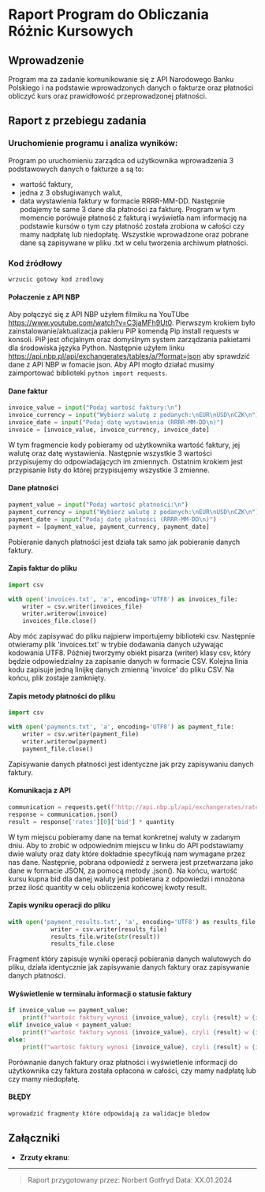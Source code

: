# Raport Program do Obliczania Różnic Kursowych

## Wprowadzenie
Program ma za zadanie komunikowanie się z API Narodowego Banku Polskiego i na podstawie wprowadzonych danych o fakturze oraz płatności obliczyć kurs oraz prawidłowość przeprowadzonej płatności.

## Raport z przebiegu zadania
### Uruchomienie programu i analiza wyników:
Program po uruchomieniu zarządca od użytkownika wprowadzenia 3 podstawowych danych o fakturze a są to:
- wartość faktury,
- jedna z 3 obsługiwanych walut,
- data wystawienia faktury w formacie RRRR-MM-DD.
Następnie podajemy te same 3 dane dla płatności za fakturę.
Program w tym momencie porówuje płatność z fakturą i wyświetla nam informację na podstawie kursów o tym czy płatność została zrobiona w całości czy mamy nadpłatę lub niedopłatę.
Wszystkie wprowadzone oraz pobrane dane są zapisywane w pliku .txt w celu tworzenia archiwum płatności.

### Kod źródłowy
```
wrzucic gotowy kod zrodlowy
```

#### Połaczenie z API NBP
Aby połączyć się z API NBP użyłem filmiku na YouTUbe https://www.youtube.com/watch?v=C3jaMFh9Ut0.
Pierwszym krokiem było zainstalowanie/aktualizacja pakieru PiP komendą Pip install requests w konsoli.
PiP jest oficjalnym oraz domyślnym system zarządzania pakietami dla środowiska języka Python.
Następnie użyłem linku https://api.nbp.pl/api/exchangerates/tables/a/?format=json aby sprawdzić dane z API NBP w fomacie json.
Aby API mogło działać musimy zaimportować biblioteki ```python import requests```.

#### Dane faktur
```python
invoice_value = input("Podaj wartość faktury:\n")
invoice_currency = input("Wybierz walutę z podanych:\nEUR\nUSD\nCZK\n")
invoice_date = input("Podaj datę wystawienia (RRRR-MM-DD\n)")
invoice = [invoice_value, invoice_currency, invoice_date]
```
W tym fragmencie kody pobieramy od użytkownika wartość faktury, jej walutę oraz datę wystawienia.
Następnie wszystkie 3 wartości przypisujemy do odpowiadających im zmiennych.
Ostatnim krokiem jest przypisanie listy do której przypisujemy wszystkie 3 zmienne.

#### Dane płatności
```python
payment_value = input("Podaj wartość płatności:\n")
payment_currency = input("Wybierz walutę z podanych:\nEUR\nUSD\nCZK\n")
payment_date = input("Podaj datę płatności (RRRR-MM-DD\n)")
payment = [payment_value, payment_currency, payment_date]
```
Pobieranie danych płatności jest działa tak samo jak pobieranie danych faktury.

#### Zapis faktur do pliku
```python
import csv

with open('invoices.txt', 'a', encoding='UTF8') as invoices_file:
    writer = csv.writer(invoices_file)
    writer.writerow(invoice)
    invoices_file.close()
```
Aby móc zapisywać do pliku najpierw importujemy biblioteki csv.
Następnie otwieramy plik 'invoices.txt' w trybie dodawania danych używając kodowania UTF8.
Później tworzymy obiekt pisarza (writer) klasy csv, który będzie odpowiedzialny za zapisanie danych w formacie CSV.
Kolejna linia kodu zapisuje jedną linijkę danych zmienną 'invoice' do pliku CSV.
Na końcu, plik zostaje zamknięty.

#### Zapis metody płatności do pliku
```python
import csv

with open('payments.txt', 'a', encoding='UTF8') as payment_file:
    writer = csv.writer(payment_file)
    writer.writerow(payment)
    payment_file.close()
```
Zapisywanie danych płatności jest identyczne jak przy zapisywaniu danych faktury.

#### Komunikacja z API
```python
communication = requests.get(f'http://api.nbp.pl/api/exchangerates/rates/c/{currency}/{invoice_date}/?format=json')
response = communication.json()
result = response['rates'][0]['bid'] * quantity
```
W tym miejscu pobieramy dane na temat konkretnej waluty w zadanym dniu.
Aby to zrobić w odpowiednim miejscu w linku do API podstawiamy dwie waluty oraz daty które dokładnie specyfikują nam wymagane przez nas dane.
Następnie, pobrana odpowiedź z serwera jest przetwarzana jako dane w formacie JSON, za pomocą metody .json().
Na końcu, wartość kursu kupna bid dla danej waluty jest pobierana z odpowiedzi i mnożona przez ilość quantity w celu obliczenia końcowej kwoty result.

#### Zapis wyniku operacji do pliku
```python
with open('payment_results.txt', 'a', encoding='UTF8') as results_file:
            writer = csv.writer(results_file)
            results_file.write(str(result))
            results_file.close
```
Fragment który zapisuje wyniki operacji pobierania danych walutowych do pliku, działa identycznie jak zapisywanie danych faktury oraz zapisywanie danych płatności.

#### Wyświetlenie w terminalu informacji o statusie faktury
```python
if invoice_value == payment_value:
    print(f"wartośc faktury wynosi {invoice_value}, czyli {result} w {invoice_currency} - stan na dzień {invoice_date} - Faktura została opłacona w całośći")
elif invoice_value < payment_value:
    print(f"wartośc faktury wynosi {invoice_value}, czyli {result} w {invoice_currency} - stan na dzień {invoice_date} - zapłacone zostało {payment_value} z {invoice_value} wymaganych - nastąpiła nadpłata (wymagany zwrot w kwocie", int(payment_value) - int(invoice_value)(invoice_currency),")")
else:
    print(f"wartośc faktury wynosi {invoice_value}, czyli {result} w {invoice_currency} - stan na dzień {invoice_date} - zapłacone zostało {payment_value} z {invoice_value} wymaganych - nastąpiła niedopłata (wymagana dopłata w kwocie", int(invoice_value) - int(invoice_value)(invoice_currency),")")
```
Porównanie danych faktury oraz płatności i wyświetlenie informacji do użytkownika czy faktura została opłacona w całości, czy mamy nadpłatę lub czy mamy niedopłatę.

#### BŁĘDY
```python
wprowadzić fragmenty które odpowidają za walidacje bledow
```

## Załączniki
- **Zrzuty ekranu**:

---

> Raport przygotowany przez: Norbert Gotfryd
> Data: XX.01.2024
